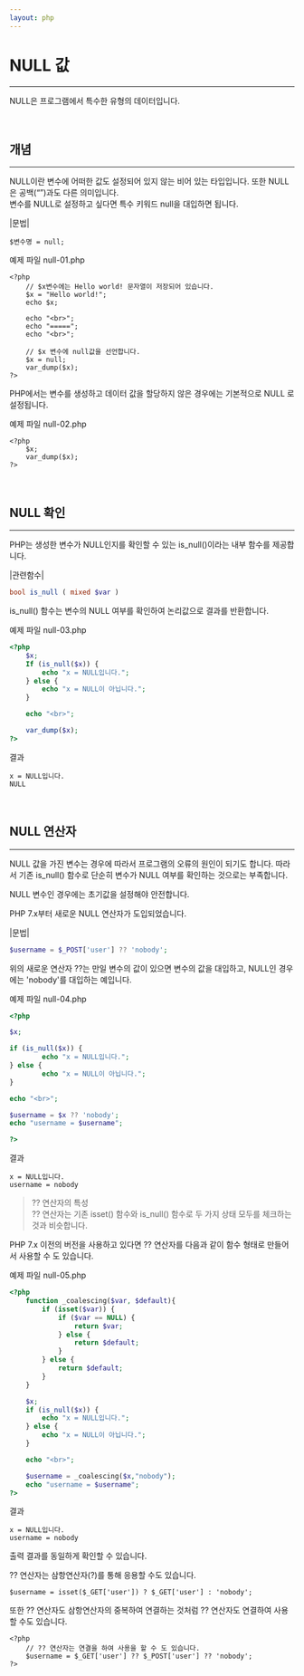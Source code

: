 ```yaml
---
layout: php
---
```


# NULL 값
---
NULL은 프로그램에서 특수한 유형의 데이터입니다.  

<br>

## 개념
---
NULL이란 변수에 어떠한 값도 설정되어 있지 않는 비어 있는 타입입니다. 또한 NULL은 공백(“”)과도 다른 의미입니다.  
변수를 NULL로 설정하고 싶다면 특수 키워드 null을 대입하면 됩니다.  

|문법|
```
$변수명 = null;
```

예제 파일 null-01.php
```
<?php
	// $x변수에는 Hello world! 문자열이 저장되어 있습니다.
	$x = "Hello world!";
	echo $x;

	echo "<br>";
	echo "=====";
	echo "<br>";

	// $x 변수에 null값을 선언합니다.
	$x = null;
	var_dump($x);
?>
```

PHP에서는 변수를 생성하고 데이터 값을 할당하지 않은 경우에는 기본적으로 NULL 로 설정됩니다.  

예제 파일 null-02.php
```
<?php
    $x;
    var_dump($x);
?>
```
<br>

## NULL 확인
---
PHP는 생성한 변수가 NULL인지를 확인할 수 있는 is_null()이라는 내부 함수를 제공합니다.  

|관련함수|
```php
bool is_null ( mixed $var )
```

is_null() 함수는 변수의 NULL 여부를 확인하여 논리값으로 결과를 반환합니다.  

예제 파일 null-03.php
```php
<?php
    $x;
    If (is_null($x)) {
    	echo "x = NULL입니다.";
    } else {
    	echo "x = NULL이 아닙니다.";
    }

    echo "<br>";

    var_dump($x);
?>
```

결과
```
x = NULL입니다.
NULL 
```

<br>


## NULL 연산자
---
NULL 값을 가진 변수는 경우에 따라서 프로그램의 오류의 원인이 되기도 합니다. 따라서 기존 is_null() 함수로 단순히 변수가 NULL 여부를 확인하는 것으로는 부족합니다.  

NULL 변수인 경우에는 초기값을 설정해야 안전합니다.  

PHP 7.x부터 새로운 NULL 연산자가 도입되었습니다.  

|문법|
```php
$username = $_POST['user'] ?? 'nobody';
```

위의 새로운 연산자 ??는 만일 변수의 값이 있으면 변수의 값을 대입하고, NULL인 경우에는 'nobody'를 대입하는 예입니다.  

예제 파일 null-04.php
```php
<?php

$x;

if (is_null($x)) {
    	echo "x = NULL입니다.";
} else {
    	echo "x = NULL이 아닙니다.";
}

echo "<br>";

$username = $x ?? 'nobody';
echo "username = $username";

?>
```

결과
```
x = NULL입니다.
username = nobody
```

>?? 연산자의 특성  
>?? 연산자는 기존 isset() 함수와 is_null() 함수로 두 가지 상태 모두를 체크하는 것과 비슷합니다.  

PHP 7.x 이전의 버전을 사용하고 있다면 ?? 연산자를 다음과 같이 함수 형태로 만들어서 사용할 수 도 있습니다.  

예제 파일 null-05.php
```php
<?php
	function _coalescing($var, $default){
		if (isset($var)) {
			if ($var == NULL) {
				return $var;
			} else {
				return $default;
			}
		} else {
			return $default;
		}
	}

	$x;
	if (is_null($x)) {
    	echo "x = NULL입니다.";
    } else {
    	echo "x = NULL이 아닙니다.";
    }

    echo "<br>";

	$username = _coalescing($x,"nobody");
	echo "username = $username";
?>
```

결과
```
x = NULL입니다.
username = nobody
```
출력 결과를 동일하게 확인할 수 있습니다.  

?? 연산자는 삼항연산자(?)를 통해 응용할 수도 있습니다.  

```
$username = isset($_GET['user']) ? $_GET['user'] : 'nobody';
```

또한 ?? 연산자도 삼항연산자의 중복하여 연결하는 것처럼 ?? 연산자도 연결하여 사용할 수도 있습니다.  

```
<?php
    // ?? 연산자는 연결을 하여 사용을 할 수 도 있습니다.
    $username = $_GET['user'] ?? $_POST['user'] ?? 'nobody';
?>
```

<br>